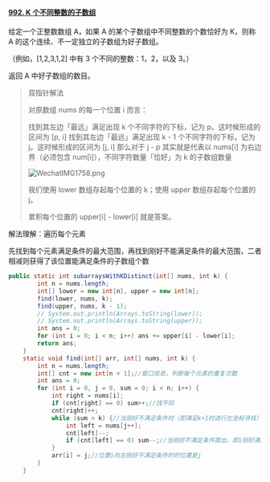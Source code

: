 #### [992. K 个不同整数的子数组](https://leetcode-cn.com/problems/subarrays-with-k-different-integers/)

给定一个正整数数组 A，如果 A 的某个子数组中不同整数的个数恰好为 K，则称 A 的这个连续、不一定独立的子数组为好子数组。

（例如，[1,2,3,1,2] 中有 3 个不同的整数：1，2，以及 3。）

返回 A 中好子数组的数目。

>双指针解法
>
>对原数组 nums 的每一个位置 i 而言：
>
>    找到其左边「最远」满足出现 k 个不同字符的下标，记为 p。这时候形成的区间为 [p, i]
>    找到其左边「最远」满足出现 k - 1 个不同字符的下标，记为 j。这时候形成的区间为 [j, i]
>    那么对于 j - p 其实就是代表以 nums[i] 为右边界（必须包含 num[i]），不同字符数量「恰好」为 k 的子数组数量
>
>![WechatIMG1758.png](C:%5CUsers%5CAdministrator%5CDesktop%5C%E5%AD%A6%E4%B9%A0%E6%96%87%E6%A1%A3%5Cmd%5C%E5%90%8E%E7%AB%AF%5Cleecode%5C2021%5C05%E5%8F%8C%E6%8C%87%E9%92%88%E8%A7%A3%E6%B3%95-%E5%8F%8C%E6%8C%87%E9%92%88.assets%5C1612839352-exScZN-WechatIMG1758.png)
>
>我们使用 lower 数组存起每个位置的 k；使用 upper 数组存起每个位置的 j。
>
>累积每个位置的 upper[i] - lower[i] 就是答案。

解法理解：遍历每个元素

先找到每个元素满足条件的最大范围，再找到刚好不能满足条件的最大范围，二者相减则获得了该位置能满足条件的子数组个数



```java
public static int subarraysWithKDistinct(int[] nums, int k) {
        int n = nums.length;
        int[] lower = new int[n], upper = new int[n];
        find(lower, nums, k);
        find(upper, nums, k - 1);
        // System.out.println(Arrays.toString(lower));
        // System.out.println(Arrays.toString(upper));
        int ans = 0;
        for (int i = 0; i < n; i++) ans += upper[i] - lower[i];
        return ans;
    }
    static void find(int[] arr, int[] nums, int k) {
        int n = nums.length;
        int[] cnt = new int[n + 1];//窗口信息，判断每个元素的重复次数
        int ans = 0;
        for (int i = 0, j = 0, sum = 0; i < n; i++) {
            int right = nums[i];
            if (cnt[right] == 0) sum++;//找不同
            cnt[right]++;
            while (sum > k) {//当刚好不满足条件时（即满足k+1时进行左坐标寻找）
                int left = nums[j++];
                cnt[left]--;
                if (cnt[left] == 0) sum--;//当刚好不满足条件跳出，即i刚好满足k+1的位置为j
            }
            arr[i] = j;//位置i向左刚好不满足条件时的位置是j
        }
    }
```

